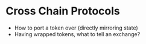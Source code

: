 # Cross Chain Protocols

* How to port a token over \(directly mirroring state\)
* Having wrapped tokens, what to tell an exchange?

